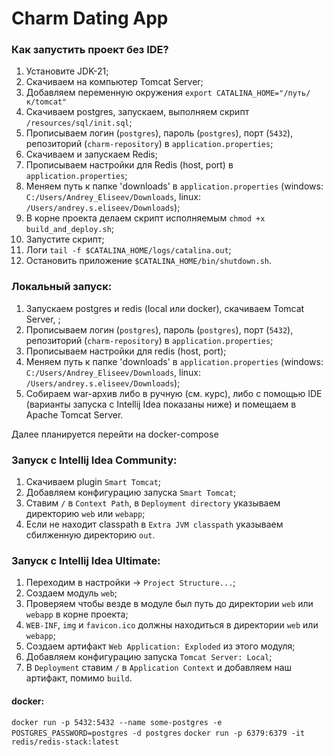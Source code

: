 # Charm Dating App

### Как запустить проект без IDE?

1) Установите JDK-21;
2) Скачиваем на компьютер Tomcat Server;
3) Добавляем переменную окружения `export CATALINA_HOME="/путь/к/tomcat"`
4) Скачиваем postgres, запускаем, выполняем скрипт `/resources/sql/init.sql`;
5) Прописываем логин (`postgres`), пароль (`postgres`), порт (`5432`), репозиторий (`charm-repository`) в `application.properties`;
6) Скачиваем и запускаем Redis;
7) Прописываем настройки для Redis (host, port) в `application.properties`;
8) Меняем путь к папке 'downloads' в `application.properties` (windows: `C:/Users/Andrey_Eliseev/Downloads`,
   linux: `/Users/andrey.s.eliseev/Downloads`);
9) В корне проекта делаем скрипт исполняемым `chmod +x build_and_deploy.sh`;
10) Запустите скрипт;
11) Логи `tail -f $CATALINA_HOME/logs/catalina.out`;
12) Остановить приложение `$CATALINA_HOME/bin/shutdown.sh`.

### Локальный запуск:

1) Запускаем postgres и redis (local или docker), скачиваем Tomcat Server, ;
2) Прописываем логин (`postgres`), пароль (`postgres`), порт (`5432`), репозиторий (`charm-repository`) в `application.properties`;
3) Прописываем настройки для redis (host, port);
4) Меняем путь к папке 'downloads' в `application.properties` (windows: `C:/Users/Andrey_Eliseev/Downloads`,
   linux: `/Users/andrey.s.eliseev/Downloads`);
5) Собираем war-архив либо в ручную (см. курс), либо с помощью IDE (варианты запуска с Intellij Idea показаны ниже) и помещаем в Apache Tomcat Server.

Далее планируется перейти на docker-compose

### Запуск с Intellij Idea Community:
1) Скачиваем plugin `Smart Tomcat`;
2) Добавляем конфигурацию запуска `Smart Tomcat`;
3) Ставим `/` в `Context Path`, в `Deployment directory` указываем директорию `web` или `webapp`;
4) Если не находит classpath в `Extra JVM classpath` указываем сбилженную директорию `out`.

### Запуск с Intellij Idea Ultimate:
1) Переходим в настройки -> `Project Structure...`;
2) Создаем модуль `web`;
3) Проверяем чтобы везде в модуле был путь до директории `web` или `webapp` в корне проекта;
4) `WEB-INF`, `img` и `favicon.ico` должны находиться в директории `web` или `webapp`;
5) Создаем артифакт `Web Application: Exploded` из этого модуля;
6) Добавляем конфигурацию запуска `Tomcat Server: Local`;
7) В `Deployment` ставим `/` в `Application Context` и добавляем наш артифакт, помимо `build`.

#### docker:
`docker run -p 5432:5432 --name some-postgres -e POSTGRES_PASSWORD=postgres -d postgres`
`docker run -p 6379:6379 -it redis/redis-stack:latest`